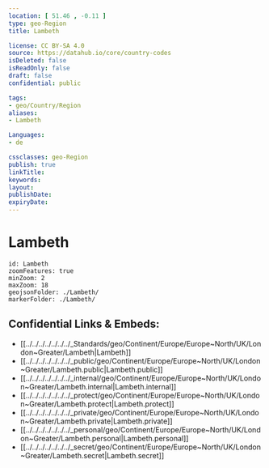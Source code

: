 ```yaml
---
location: [ 51.46 , -0.11 ] 
type: geo-Region
title: Lambeth

license: CC BY-SA 4.0
source: https://datahub.io/core/country-codes
isDeleted: false
isReadOnly: false
draft: false
confidential: public

tags:
- geo/Country/Region
aliases:
- Lambeth

Languages:
- de

cssclasses: geo-Region
publish: true
linkTitle: 
keywords: 
layout: 
publishDate: 
expiryDate: 
---
```


# Lambeth

```leaflet
id: Lambeth
zoomFeatures: true 
minZoom: 2 
maxZoom: 18
geojsonFolder: ./Lambeth/
markerFolder: ./Lambeth/
```


## Confidential Links & Embeds: 
- [[../../../../../../../_Standards/geo/Continent/Europe/Europe~North/UK/London~Greater/Lambeth|Lambeth]] 
- [[../../../../../../../_public/geo/Continent/Europe/Europe~North/UK/London~Greater/Lambeth.public|Lambeth.public]] 
- [[../../../../../../../_internal/geo/Continent/Europe/Europe~North/UK/London~Greater/Lambeth.internal|Lambeth.internal]] 
- [[../../../../../../../_protect/geo/Continent/Europe/Europe~North/UK/London~Greater/Lambeth.protect|Lambeth.protect]] 
- [[../../../../../../../_private/geo/Continent/Europe/Europe~North/UK/London~Greater/Lambeth.private|Lambeth.private]] 
- [[../../../../../../../_personal/geo/Continent/Europe/Europe~North/UK/London~Greater/Lambeth.personal|Lambeth.personal]] 
- [[../../../../../../../_secret/geo/Continent/Europe/Europe~North/UK/London~Greater/Lambeth.secret|Lambeth.secret]] 

